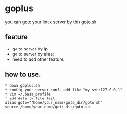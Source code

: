 # goplus
you can goto your linux server by this goto.sh

## feature
* go to server by ip
* go to server by alias;
* need to add other feature.

## how to use.
```
* down goplus.sh
* config your server conf. add like "my_svr:127.0.0.1"
* vim ~/.bash_profile
* add data to file tail.
alias goto="/home/your_name/goto_dir/goto.sh"
source /home/your_name/goto_dir/goto.sh
```
